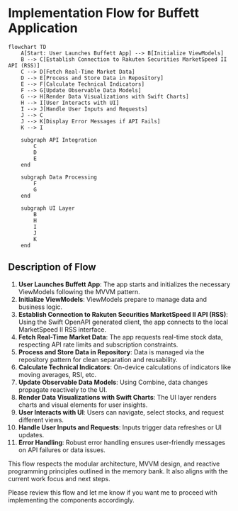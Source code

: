 # Implementation Flow for Buffett Application

```mermaid
flowchart TD
    A[Start: User Launches Buffett App] --> B[Initialize ViewModels]
    B --> C[Establish Connection to Rakuten Securities MarketSpeed II API (RSS)]
    C --> D[Fetch Real-Time Market Data]
    D --> E[Process and Store Data in Repository]
    E --> F[Calculate Technical Indicators]
    F --> G[Update Observable Data Models]
    G --> H[Render Data Visualizations with Swift Charts]
    H --> I[User Interacts with UI]
    I --> J[Handle User Inputs and Requests]
    J --> C
    J --> K[Display Error Messages if API Fails]
    K --> I

    subgraph API Integration
        C
        D
        E
    end

    subgraph Data Processing
        F
        G
    end

    subgraph UI Layer
        B
        H
        I
        J
        K
    end
```

## Description of Flow

1. **User Launches Buffett App**: The app starts and initializes the necessary ViewModels following the MVVM pattern.
2. **Initialize ViewModels**: ViewModels prepare to manage data and business logic.
3. **Establish Connection to Rakuten Securities MarketSpeed II API (RSS)**: Using the Swift OpenAPI generated client, the app connects to the local MarketSpeed II RSS interface.
4. **Fetch Real-Time Market Data**: The app requests real-time stock data, respecting API rate limits and subscription constraints.
5. **Process and Store Data in Repository**: Data is managed via the repository pattern for clean separation and reusability.
6. **Calculate Technical Indicators**: On-device calculations of indicators like moving averages, RSI, etc.
7. **Update Observable Data Models**: Using Combine, data changes propagate reactively to the UI.
8. **Render Data Visualizations with Swift Charts**: The UI layer renders charts and visual elements for user insights.
9. **User Interacts with UI**: Users can navigate, select stocks, and request different views.
10. **Handle User Inputs and Requests**: Inputs trigger data refreshes or UI updates.
11. **Error Handling**: Robust error handling ensures user-friendly messages on API failures or data issues.

This flow respects the modular architecture, MVVM design, and reactive programming principles outlined in the memory bank. It also aligns with the current work focus and next steps.

Please review this flow and let me know if you want me to proceed with implementing the components accordingly.

